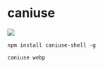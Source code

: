 # caniuse

![](https://pics-nlp1.onrender.com/img/20200421203054.png)

``` shell
npm install caniuse-shell -g

caniuse webp
```
